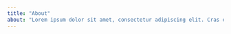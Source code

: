 ```yaml
---
title: "About"
about: "Lorem ipsum dolor sit amet, consectetur adipiscing elit. Cras et libero id nisl viverra efficitur. Mauris nisl enim, consequat laoreet augue eget, pellentesque interdum libero. Nullam eros eros, molestie pharetra varius a, mollis quis justo. Aliquam aliquam hendrerit turpis, quis molestie est tristique a. Nunc congue vehicula urna nec auctor. Vivamus fringilla eros imperdiet luctus rhoncus. Aliquam eget enim rutrum, sollicitudin turpis eget, interdum elit. Nullam felis dolor, aliquam quis pharetra et, ullamcorper ac dolor."
---
```

